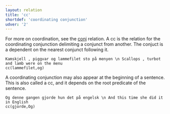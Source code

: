 ```yaml
---
layout: relation
title: 'cc'
shortdef: 'coordinating conjunction'
udver: '2'
---
```

For more on coordination, see the [conj]() relation. A cc is the relation for the coordinating conjunction delimiting a conjunct from another. The conjuct is a dependent on the nearest conjunct following it.

~~~ sdparse
Kamskjell , piggvar og lammefilet sto på menyen \n Scallops , turbot and lamb were on the menu
cc(lammefilet,og)
~~~

A coordinating conjunction may also appear at the beginning of a sentence. This is also called a cc, and it depends on the root predicate of the sentence.

~~~ sdparse
Og denne gangen gjorde hun det på engelsk \n And this time she did it in English
cc(gjorde,Og)
~~~
<!-- Interlanguage links updated Po lis 14 15:35:13 CET 2022 -->
